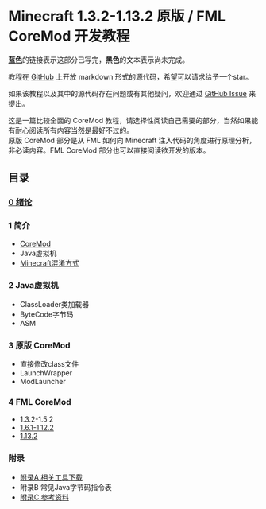 # Minecraft 1.3.2-1.13.2 原版 / FML CoreMod 开发教程

[**蓝色**](#)的链接表示这部分已写完，**黑色**的文本表示尚未完成。

教程在 [GitHub](https://github.com/xfl03/CoreModTutor) 上开放 markdown 形式的源代码，希望可以请求给予一个star。

如果该教程以及其中的源代码存在问题或有其他疑问，欢迎通过 [GitHub Issue](https://github.com/xfl03/CoreModTutor/issues) 来提出。

这是一篇比较全面的 CoreMod 教程，请选择性阅读自己需要的部分，当然如果能有耐心阅读所有内容当然是最好不过的。  
原版 CoreMod 部分是从 FML 如何向 Minecraft 注入代码的角度进行原理分析，非必读内容。FML CoreMod 部分也可以直接阅读欲开发的版本。

## 目录

### [0 绪论](0.md)

### 1 简介

* [CoreMod](1.1.md)
* Java虚拟机
* [Minecraft混淆方式](1.3.md)

### 2 Java虚拟机

* ClassLoader类加载器
* ByteCode字节码
* ASM

### 3 原版 CoreMod

* 直接修改class文件
* LaunchWrapper
* ModLauncher

### 4 FML CoreMod

* 1.3.2-1.5.2
* [1.6.1-1.12.2](4.2.md)
* [1.13.2](4.3.md)

### 附录

* [附录A 相关工具下载](附录A.md)
* 附录B 常见Java字节码指令表
* [附录C 参考资料](附录C.md)